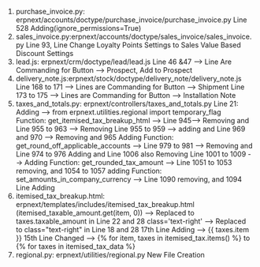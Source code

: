 1. purchase_invoice.py: erpnext/accounts/doctype/purchase_invoice/purchase_invoice.py
                           Line 528 Adding(ignore_permissions=True)
2. sales_invoice.py:erpnext/accounts/doctype/sales_invoice/sales_invoice.py
                          Line 93, Line Change Loyalty Points Settings to Sales Value Based Discount Settings
3. lead.js: erpnext/crm/doctype/lead/lead.js
                          Line 46 &47  --> Line Are Commanding for Button --> Prospect, Add to Prospect
4. delivery_note.js:erpnext/stock/doctype/delivery_note/delivery_note.js
                          Line 168 to 171 --> Lines are Commanding for Button --> Shipment
                          Line 173 to 175 --> Lines are Commanding for Button --> Installation Note
5. taxes_and_totals.py: erpnext/controllers/taxes_and_totals.py
                          Line 21: Adding --> from erpnext.utilities.regional import temporary_flag
                          Function: get_itemised_tax_breakup_html -->  Line 945--> Removing and Line 955 to 963 --> Removing
                                                                       Line 955 to 959 --> adding and Line 969 and 970 --> Removing and 965 Adding
                          Function: get_round_off_applicable_accounts --> Line 979 to 981 --> Removing and Line 974 to 976 Adding and Line 1006 also Removing
                                                                          Line 1001 to 1009 --> Adding
                          Function: get_rounded_tax_amount --> Line 1051 to 1053 removing, and 1054 to 1057 adding
                          Function: set_amounts_in_company_currency --> Line 1090 removing, and 1094 Line Adding
6. itemised_tax_breakup.html: erpnext/templates/includes/itemised_tax_breakup.html
                          (itemised_taxable_amount.get(item, 0)) --> Replaced to taxes.taxable_amount in Line 22 and 28
                          class='text-right' --> Replaced to class="text-right" in Line 18 and 28
                          17th Line Adding --> 					<td>{{ taxes.item }}</td>
                          15th Line Changed  --> {% for item, taxes in itemised_tax.items() %} to  {% for taxes in itemised_tax_data %}
7. regional.py: erpnext/utilities/regional.py
                New File Creation
                          
      
